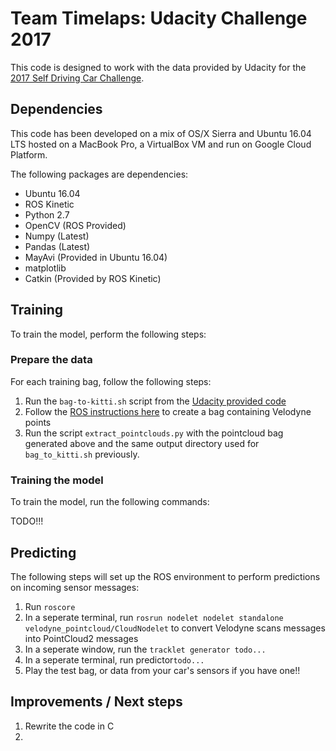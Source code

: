 # Team Timelaps: Udacity Challenge 2017

This code is designed to work with the data provided by Udacity for the [2017 Self Driving Car Challenge](https://github.com/udacity/didi-competition). 

## Dependencies

This code has been developed on a mix of OS/X Sierra and Ubuntu 16.04 LTS hosted on a MacBook Pro, a VirtualBox VM and run on Google Cloud Platform.

The following packages are dependencies:

* Ubuntu 16.04
* ROS Kinetic
* Python 2.7
* OpenCV (ROS Provided)
* Numpy (Latest)
* Pandas (Latest)
* MayAvi (Provided in Ubuntu 16.04)
* matplotlib
* Catkin (Provided by ROS Kinetic)


## Training

To train the model, perform the following steps:

### Prepare the data

For each training bag, follow the following steps:

1. Run the `bag-to-kitti.sh` script from the [Udacity provided code](https://github.com/udacity/didi-competition/tree/master/tracklets)
1. Follow the [ROS instructions here](https://github.com/udacity/didi-competition/tree/master/tracklets) to create a bag containing Velodyne points 
1. Run the script `extract_pointclouds.py` with the pointcloud bag generated above and the same output directory used for `bag_to_kitti.sh` previously.

### Training the model

To train the model, run the following commands:

TODO!!!


## Predicting

The following steps will set up the ROS environment to perform predictions on incoming sensor messages:

1. Run `roscore`
1. In a seperate terminal, run `rosrun nodelet nodelet standalone velodyne_pointcloud/CloudNodelet` to convert Velodyne scans messages into PointCloud2 messages
1. In a seperate window, run the `tracklet generator todo...`
1. In a seperate terminal, run predictor`todo...`
1. Play the test bag, or data from your car's sensors if you have one!!


## Improvements / Next steps

1. Rewrite the code in C
1. 
